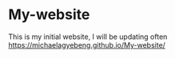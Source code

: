 # My-website

This is my initial website, I will be updating often
https://michaelagyebeng.github.io/My-website/ 
